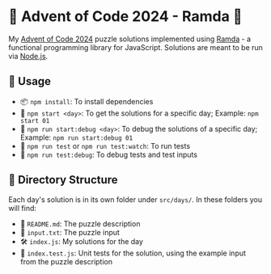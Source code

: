 # 🎄 Advent of Code 2024 - Ramda 🎁

My [Advent of Code 2024](https://adventofcode.com/2024) puzzle solutions implemented using [Ramda](https://ramdajs.com) - a functional programming library for JavaScript. Solutions are meant to be run via [Node.js](https://nodejs.org/).

## 🎯 Usage

- 📦 `npm install`: To install dependencies
- 🚀 `npm start <day>`: To get the solutions for a specific day; Example: `npm start 01`
- 🐞 `npm run start:debug <day>`: To debug the solutions of a specific day; Example: `npm run start:debug 01`
- 🧪 `npm run test` or `npm run test:watch`: To run tests
- 🐛 `npm run test:debug`: To debug tests and test inputs

## 📂 Directory Structure

Each day's solution is in its own folder under `src/days/`. In these folders you will find:

- 📜 `README.md`: The puzzle description
- 📄 `input.txt`: The puzzle input
- 🛠️ `index.js`: My solutions for the day
- 🧪 `index.test.js`: Unit tests for the solution, using the example input from the puzzle description
